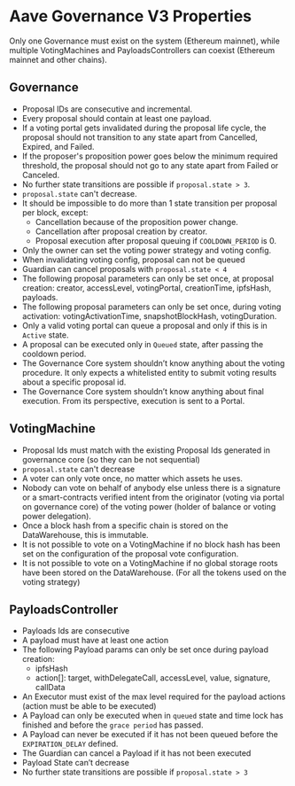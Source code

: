 # Aave Governance V3 Properties

Only one Governance must exist on the system (Ethereum mainnet), while multiple VotingMachines and PayloadsControllers can coexist (Ethereum mainnet and other chains).


## Governance
- Proposal IDs are consecutive and incremental.
- Every proposal should contain at least one payload.
- If a voting portal gets invalidated during the proposal life cycle, the proposal should not transition to any state apart from Cancelled, Expired, and Failed.
- If the proposer's proposition power goes below the minimum required threshold, the proposal should not go to any state apart from Failed or Canceled.
- No further state transitions are possible if `proposal.state > 3`.
- `proposal.state` can't decrease.
- It should be impossible to do more than 1 state transition per proposal per block,
  except:
  - Cancellation because of the proposition power change.
  - Cancellation after proposal creation by creator.
  - Proposal execution after proposal queuing if `COOLDOWN_PERIOD` is 0.
- Only the owner can set the voting power strategy and voting config.
- When invalidating voting config, proposal can not be queued
- Guardian can cancel proposals with `proposal.state < 4`
- The following proposal parameters can only be set once, at proposal creation:
  creator, accessLevel, votingPortal, creationTime, ipfsHash, payloads.
- The following proposal parameters can only be set once, during voting activation:
  votingActivationTime, snapshotBlockHash, votingDuration.
- Only a valid voting portal can queue a proposal and only if this is in `Active` state.
- A proposal can be executed only in `Queued` state, after passing the cooldown period.
- The Governance Core system shouldn’t know anything about the voting procedure. It only expects a whitelisted entity to submit voting results about a specific proposal id.
- The Governance Core system shouldn’t know anything about final execution. From its perspective, execution is sent to a Portal.
## VotingMachine
- Proposal Ids must match with the existing Proposal Ids generated in governance core (so they can be not sequential)
- `proposal.state` can't decrease
- A voter can only vote once, no matter which assets he uses.
- Nobody can vote on behalf of anybody else unless there is a signature or a smart-contracts verified intent from the originator (voting via portal on governance core) of the voting power (holder of balance or voting power delegation).
- Once a block hash from a specific chain is stored on the DataWarehouse, this is immutable.
- It is not possible to vote on a VotingMachine if no block hash has been set on the configuration of the proposal vote configuration.
- It is not possible to vote on a VotingMachine if no global storage roots have been stored on the DataWarehouse. (For all the tokens used on the voting strategy)

## PayloadsController
- Payloads Ids are consecutive
- A payload must have at least one action
- The following Payload params can only be set once during payload creation:
  - ipfsHash
  - action[]: target, withDelegateCall, accessLevel, value, signature, callData
- An Executor must exist of the max level required for the payload actions (action must be able to be executed)
- A Payload can only be executed when in `queued` state and time lock has finished and before the `grace period` has passed.
- A Payload can never be executed if it has not been queued before the `EXPIRATION_DELAY` defined.
- The Guardian can cancel a Payload if it has not been executed
- Payload State can’t decrease
- No further state transitions are possible if `proposal.state > 3`
